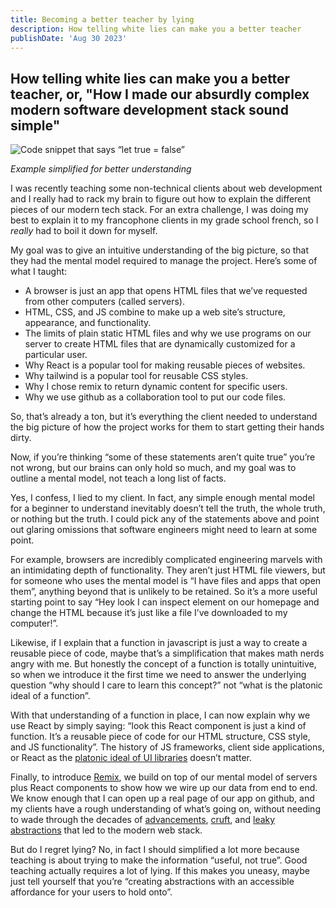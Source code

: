 ```yaml
---
title: Becoming a better teacher by lying
description: How telling white lies can make you a better teacher
publishDate: 'Aug 30 2023'
---
```


## How telling white lies can make you a better teacher, or, "How I made our absurdly complex modern software development stack sound simple"

![Code snippet that says “let true = false”](https://cdn-images-1.medium.com/max/1600/1*lZhzHRahNuc8Y0KDusE3Vg.png)

_Example simplified for better understanding_

I was recently teaching some non-technical clients about web development and I really had to rack my brain to figure out how to explain the different pieces of our modern tech stack. For an extra challenge, I was doing my best to explain it to my francophone clients in my grade school french, so I _really_ had to boil it down for myself.

My goal was to give an intuitive understanding of the big picture, so that they had the mental model required to manage the project. Here’s some of what I taught:

- A browser is just an app that opens HTML files that we’ve requested from other computers (called servers).
- HTML, CSS, and JS combine to make up a web site’s structure, appearance, and functionality.
- The limits of plain static HTML files and why we use programs on our server to create HTML files that are dynamically customized for a particular user.
- Why React is a popular tool for making reusable pieces of websites.
- Why tailwind is a popular tool for reusable CSS styles.
- Why I chose remix to return dynamic content for specific users.
- Why we use github as a collaboration tool to put our code files.

So, that’s already a ton, but it’s everything the client needed to understand the big picture of how the project works for them to start getting their hands dirty.

Now, if you’re thinking “some of these statements aren’t quite true” you’re not wrong, but our brains can only hold so much, and my goal was to outline a mental model, not teach a long list of facts.

Yes, I confess, I lied to my client. In fact, any simple enough mental model for a beginner to understand inevitably doesn’t tell the truth, the whole truth, or nothing but the truth. I could pick any of the statements above and point out glaring omissions that software engineers might need to learn at some point.

For example, browsers are incredibly complicated engineering marvels with an intimidating depth of functionality. They aren’t just HTML file viewers, but for someone who uses the mental model is “I have files and apps that open them”, anything beyond that is unlikely to be retained. So it’s a more useful starting point to say “Hey look I can inspect element on our homepage and change the HTML because it’s just like a file I’ve downloaded to my computer!”.

Likewise, if I explain that a function in javascript is just a way to create a reusable piece of code, maybe that’s a simplification that makes math nerds angry with me. But honestly the concept of a function is totally unintuitive, so when we introduce it the first time we need to answer the underlying question “why should I care to learn this concept?” not “what is the platonic ideal of a function”.

With that understanding of a function in place, I can now explain why we use React by simply saying: “look this React component is just a kind of function. It’s a reusable piece of code for our HTML structure, CSS style, and JS functionality”. The history of JS frameworks, client side applications, or React as the [platonic ideal of UI libraries](https://rauchg.com/2015/pure-ui) doesn’t matter.

Finally, to introduce [Remix](https://remix.run/docs/en/main/pages/technical-explanation), we build on top of our mental model of servers plus React components to show how we wire up our data from end to end. We know enough that I can open up a real page of our app on github, and my clients have a rough understanding of what’s going on, without needing to wade through the decades of [advancements](https://en.wikipedia.org/wiki/ECMAScript_version_history), [cruft](https://www.oreilly.com/library/view/javascript-the-good/9780596517748/), and [leaky abstractions](https://www.joelonsoftware.com/2002/11/11/the-law-of-leaky-abstractions/) that led to the modern web stack.

But do I regret lying? No, in fact I should simplified a lot more because teaching is about trying to make the information “useful, not true”. Good teaching actually requires a lot of lying. If this makes you uneasy, maybe just tell yourself that you’re “creating abstractions with an accessible affordance for your users to hold onto”.
